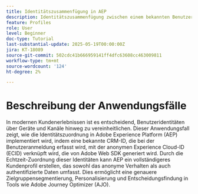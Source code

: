 ```yaml
---
title: Identitätszusammenfügung in AEP
description: Identitätszusammenfügung zwischen einem bekannten Benutzer (CRMID) und einem anonymen Web-Besucher (ECID), wodurch einheitliche Profile für die Echtzeit-Personalisierung und Angebotsentscheidung in Adobe Journey Optimizer (AJO) ermöglicht werden.
feature: Profiles
role: User
level: Beginner
doc-type: Tutorial
last-substantial-update: 2025-05-19T00:00:00Z
jira: KT-18089
source-git-commit: 502cdc41b666959141ff4dfc63608cc463009811
workflow-type: tm+mt
source-wordcount: '124'
ht-degree: 2%

---
```



# Beschreibung der Anwendungsfälle

In modernen Kundenerlebnissen ist es entscheidend, Benutzeridentitäten über Geräte und Kanäle hinweg zu vereinheitlichen. Dieser Anwendungsfall zeigt, wie die Identitätszuordnung in Adobe Experience Platform (AEP) implementiert wird, indem eine bekannte CRM-ID, die bei der Benutzeranmeldung erfasst wird, mit der anonymen Experience Cloud-ID (ECID) verknüpft wird, die von Adobe Web SDK generiert wird. Durch die Echtzeit-Zuordnung dieser Identitäten kann AEP ein vollständigeres Kundenprofil erstellen, das sowohl das anonyme Verhalten als auch authentifizierte Daten umfasst. Dies ermöglicht eine genauere Zielgruppensegmentierung, Personalisierung und Entscheidungsfindung in Tools wie Adobe Journey Optimizer (AJO).

